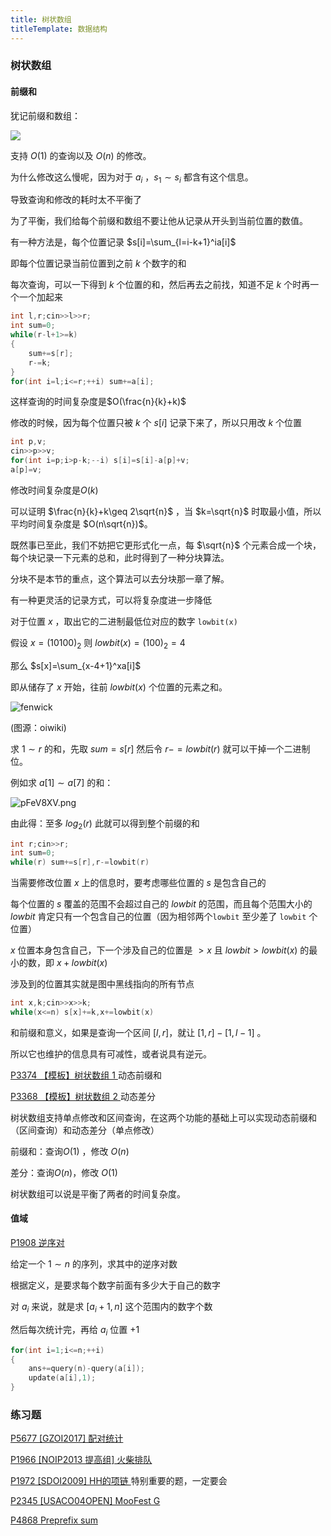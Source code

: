 ```yaml
---
title: 树状数组
titleTemplate: 数据结构
---
```



### 树状数组

#### 前缀和

犹记前缀和数组：

![](https://s3.bmp.ovh/imgs/2024/01/23/a409224c5ee0593c.png)

支持 $O(1)$ 的查询以及 $O(n)$ 的修改。

为什么修改这么慢呢，因为对于 $a_i$ ，$s_1\sim s_i$ 都含有这个信息。

导致查询和修改的耗时太不平衡了

为了平衡，我们给每个前缀和数组不要让他从记录从开头到当前位置的数值。

有一种方法是，每个位置记录 $s[i]=\sum_{l=i-k+1}^ia[i]$

即每个位置记录当前位置到之前 $k$ 个数字的和

每次查询，可以一下得到 $k$ 个位置的和，然后再去之前找，知道不足 $k$ 个时再一个一个加起来

```cpp
int l,r;cin>>l>>r;
int sum=0;
while(r-l+1>=k)
{
    sum+=s[r];
    r-=k;
}
for(int i=l;i<=r;++i) sum+=a[i];
```

这样查询的时间复杂度是$O(\frac{n}{k}+k)$

修改的时候，因为每个位置只被 $k$ 个 $s[i]$ 记录下来了，所以只用改 $k$ 个位置

``` cpp
int p,v;
cin>>p>>v;
for(int i=p;i>p-k;--i) s[i]=s[i]-a[p]+v;
a[p]=v;
```

修改时间复杂度是$O(k)$

可以证明 $\frac{n}{k}+k\geq 2\sqrt{n}$ ，当 $k=\sqrt{n}$ 时取最小值，所以平均时间复杂度是 $O(n\sqrt{n})$。

既然事已至此，我们不妨把它更形式化一点，每 $\sqrt{n}$ 个元素合成一个块，每个块记录一下元素的总和，此时得到了一种分块算法。

分块不是本节的重点，这个算法可以去分块那一章了解。

有一种更灵活的记录方式，可以将复杂度进一步降低

对于位置 $x$ ，取出它的二进制最低位对应的数字 `lowbit(x)`

假设  $x=(10100)_2$ 则 $lowbit(x)=(100)_2=4$

那么 $s[x]=\sum_{x-4+1}^xa[i]$

即从储存了 $x$ 开始，往前 $lowbit(x)$ 个位置的元素之和。

![fenwick](https://oi-wiki.org/ds/images/fenwick.svg)

(图源：oiwiki)

求 $1\sim r$ 的和，先取 $sum=s[r]$ 然后令 $r-=lowbit(r)$ 就可以干掉一个二进制位。

例如求 $a[1]\sim a[7]$ 的和：

![pFeV8XV.png](https://s11.ax1x.com/2024/01/23/pFeV8XV.png)

由此得：至多 $log_2(r)$ 此就可以得到整个前缀的和

```cpp
int r;cin>>r;
int sum=0;
while(r) sum+=s[r],r-=lowbit(r)
```

当需要修改位置 $x$ 上的信息时，要考虑哪些位置的 $s$ 是包含自己的

每个位置的 $s$ 覆盖的范围不会超过自己的 $lowbit$ 的范围，而且每个范围大小的 $lowbit$ 肯定只有一个包含自己的位置（因为相邻两个`lowbit` 至少差了 `lowbit` 个位置）

$x$ 位置本身包含自己，下一个涉及自己的位置是 $>x$ 且 $lowbit>lowbit(x)$ 的最小的数，即 $x+lowbit(x)$

涉及到的位置其实就是图中黑线指向的所有节点

```cpp
int x,k;cin>>x>>k;
while(x<=n) s[x]+=k,x+=lowbit(x)
```

和前缀和意义，如果是查询一个区间 $[l,r]$，就让 $[1,r]-[1,l-1]$ 。

所以它也维护的信息具有可减性，或者说具有逆元。

[P3374 【模板】树状数组 1  ](https://www.luogu.com.cn/problem/P3374) 动态前缀和

[P3368 【模板】树状数组 2  ](https://www.luogu.com.cn/problem/P3368) 动态差分

树状数组支持单点修改和区间查询，在这两个功能的基础上可以实现动态前缀和（区间查询）和动态差分（单点修改）

前缀和：查询$O(1)$ ，修改 $O(n)$

差分：查询$O(n)$，修改 $O(1)$

树状数组可以说是平衡了两者的时间复杂度。

#### 值域

[P1908 逆序对  ](https://www.luogu.com.cn/problem/P1908)

给定一个 $1\sim n$ 的序列，求其中的逆序对数

根据定义，是要求每个数字前面有多少大于自己的数字

对 $a_i$ 来说，就是求 $[a_i+1,n]$ 这个范围内的数字个数

然后每次统计完，再给 $a_i$ 位置 $+1$

```cpp
for(int i=1;i<=n;++i)
{
	ans+=query(n)-query(a[i]);
    update(a[i],1);
}
```

### 练习题

[P5677 [GZOI2017] 配对统计  ](https://www.luogu.com.cn/problem/P5677)

[P1966 [NOIP2013 提高组] 火柴排队  ](https://www.luogu.com.cn/problem/P1966)

[P1972 [SDOI2009] HH的项链  ](https://www.luogu.com.cn/problem/P1972) 特别重要的题，一定要会

[P2345 [USACO04OPEN] MooFest G  ](https://www.luogu.com.cn/problem/P2345)

[P4868 Preprefix sum  ](https://www.luogu.com.cn/problem/P4868)





























